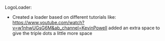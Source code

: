LogoLoader:
- Created a loader based on different tutorials like:
  https://www.youtube.com/watch?v=w1nhwUGsG6M&ab_channel=KevinPowell
  added an extra space to give the triple dots a little more space 